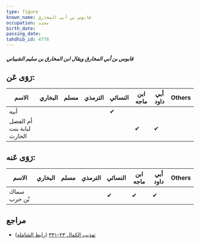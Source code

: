 ```yaml
---
type: figure
known_name: قابوس بن أبي المخارق
occupation: محدث
birth_date:
passing_date:
tahdhib_id: 4778
---
```

##### قابوس بن أبي المخارق ويقال ابن المخارق بن سليم الشيباني

## رَوَى عَن:
| الاسم                     | البخاري | مسلم | الترمذي | النسائي | ابن ماجه | أبي داود | Others |
| ------------------------- | ------- | ---- | ------- | ------- | -------- | -------- | ------ |
| أبيه                      |         |      |         | ✔       |          |          |        |
| أم الفضل لبابة بنت الحارث |         |      |         |         | ✔        | ✔        |        |
## رَوَى عَنه:
| الاسم        | البخاري | مسلم | الترمذي | النسائي | ابن ماجه | أبي داود | Others |
| ------------ | ------- | ---- | ------- | ------- | -------- | -------- | ------ |
| سماك بْن حرب |         |      |         | ✔       | ✔        | ✔        |        |
## مراجع
- [تهذيب الكمال ٢٣-٣٣١](obsidian://open?vault=Tahdhib-al-Kamal&file=Figures/٤٧٧٨-قابوس%20بن%20أبي%20المخارق%20ويقال%20ابن%20المخارق%20بن%20سليم%20الشيباني) ([رابط الشاملة](https://shamela.ws/book/3722/12218))
